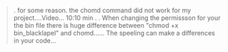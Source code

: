 >. for some reason. the chomd command did not work for my project....Video... 10:10 min .
. When changing the permissson for your the bin file there is huge difference between "chmod +x bin_blacklapel" and chomd...... The speeling can make a differences in your code... 
